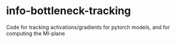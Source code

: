 # info-bottleneck-tracking
Code for tracking activations/gradients for pytorch models, and for computing the MI-plane
